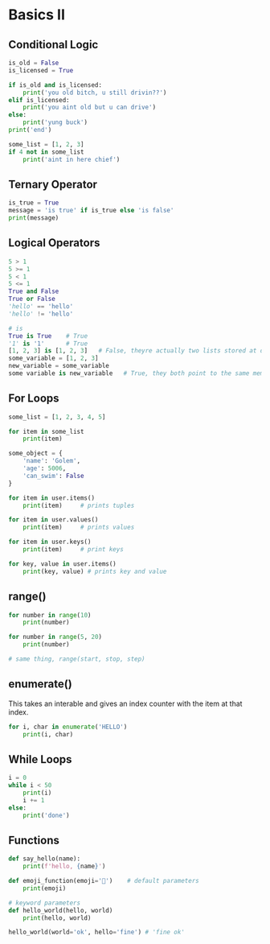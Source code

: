 # Basics II

## Conditional Logic
```py
is_old = False
is_licensed = True

if is_old and is_licensed:
    print('you old bitch, u still drivin??')
elif is_licensed:
    print('you aint old but u can drive')
else:
    print('yung buck')
print('end')

some_list = [1, 2, 3]
if 4 not in some_list
    print('aint in here chief')
```

## Ternary Operator
```py
is_true = True 
message = 'is true' if is_true else 'is false'
print(message)
```

## Logical Operators
```py
5 > 1
5 >= 1
5 < 1
5 <= 1
True and False
True or False
'hello' == 'hello'
'hello' != 'hello'

# is
True is True    # True
'1' is '1'      # True
[1, 2, 3] is [1, 2, 3]   # False, theyre actually two lists stored at diff locations
some_variable = [1, 2, 3]
new_variable = some_variable
some variable is new_variable   # True, they both point to the same memory location
```

## For Loops
```py
some_list = [1, 2, 3, 4, 5]

for item in some_list
    print(item)

some_object = {
    'name': 'Golem',
    'age': 5006,
    'can_swim': False 
}

for item in user.items()
    print(item)     # prints tuples

for item in user.values()
    print(item)     # prints values

for item in user.keys()
    print(item)     # print keys

for key, value in user.items()
    print(key, value) # prints key and value
```

## range()
```py
for number in range(10)
    print(number)

for number in range(5, 20)
    print(number)

# same thing, range(start, stop, step)
```

## enumerate()
This takes an interable and gives an index counter with the item at that index.

```py
for i, char in enumerate('HELLO')
    print(i, char)
```

## While Loops
```py
i = 0
while i < 50
    print(i)
    i += 1
else:
    print('done')
```

## Functions
```py
def say_hello(name):
    print(f'hello, {name}')

def emoji_function(emoji='🐬')    # default parameters
    print(emoji)

# keyword parameters
def hello_world(hello, world)
    print(hello, world)

hello_world(world='ok', hello='fine') # 'fine ok'
```



































